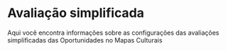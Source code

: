 # Avaliação simplificada

Aqui você encontra informações sobre as configurações das avaliações simplificadas das Oportunidades no Mapas Culturais